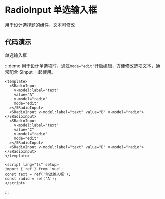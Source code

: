 # RadioInput 单选输入框

用于设计选择题的组件，文本可修改

## 代码演示

单选输入框

:::demo 用于设计单选项时，通过`mode="edit"`开启编辑，方便修改选项文本，通常配合 SInput 一起使用。

```vue
<template>
  <SRadioInput
    v-model:label="text"
    value="A"
    v-model="radio"
    mode="edit"
  ></SRadioInput>
  <SRadioInput v-model:label="text" value="B" v-model="radio"></SRadioInput>
  <SRadioInput
    v-model:label="text"
    value="C"
    v-model="radio"
    mode="edit"
  ></SRadioInput>
  <SRadioInput v-model:label="text" value="D" v-model="radio"></SRadioInput>
</template>

<script lang="ts" setup>
import { ref } from 'vue';
const text = ref('单选输入框');
const radio = ref('A');
</script>
```

:::
